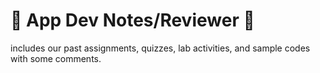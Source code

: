 # 🌟 App Dev Notes/Reviewer 🌟
includes our past assignments, quizzes, lab activities, and sample codes with some comments.
